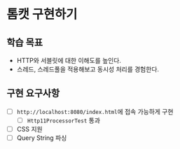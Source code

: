 # 톰캣 구현하기

## 학습 목표
- HTTP와 서블릿에 대한 이해도를 높인다.
- 스레드, 스레드풀을 적용해보고 동시성 처리를 경험한다.

## 구현 요구사항
- [ ] `http://localhost:8080/index.html`에 접속 가능하게 구현
  - [ ] `Http11ProcessorTest` 통과
- [ ] CSS 지원
- [ ] Query String 파싱
